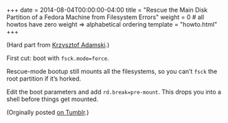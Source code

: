 +++
date = 2014-08-04T00:00:00-04:00
title = "Rescue the Main Disk Partition of a Fedora Machine from Filesystem Errors"
weight = 0 # all howtos have zero weight => alphabetical ordering
template = "howto.html"
+++

(Hard part from [Krzysztof Adamski](http://k.japko.eu/fedora-fsck-root.html).)

First cut: boot with `fsck.mode=force`.

Rescue-mode bootup still mounts all the filesystems, so you can’t `fsck` the
root partition if it’s horked.

Edit the boot parameters and add `rd.break=pre-mount`. This drops you into a
shell before things get mounted.

(Orginally posted
[on Tumblr](http://pkgw.tumblr.com/post/93798712326/rescuing-main-disk-partition-in-fedora-from).)
